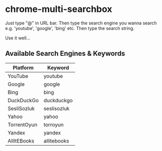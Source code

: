 # chrome-multi-searchbox

Just type "@" in URL bar. Then type the search engine you wanna search e.g. 'youtube', 'google', 'bing' etc. Then type the search string.

Use it well...

## Available Search Engines & Keywords

| Platform    | Keyword     |
|-------------|-------------|
| YouTube     | youtube     |
| Google      | google      |
| Bing        | bing        |
| DuckDuckGo  | duckduckgo  |
| SesliSozluk | seslisozluk |
| Yahoo       | yahoo       |
| TorrentOyun | torroyun    |
| Yandex      | yandex      |
| AllItEBooks | allitebooks |
